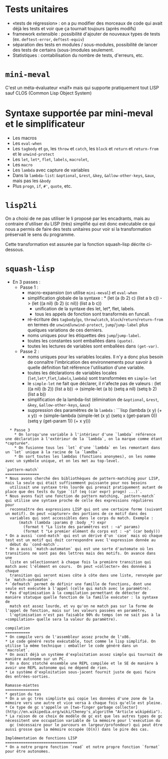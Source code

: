 Tests unitaires
===============
* «tests de régression» : on a pu modifier des morceaux de code qui avait déjà les tests et voir que ça tournait toujours (après modifs)
* framework extensible : possibilité d'ajouter de nouveaux types de tests (ex. `deftest-error`, `deftest-equiv`)
* séparation des tests en modules / sous-modules, possibilité de lancer des tests de certains (sous-)modules seulement.
* Statistiques : contabilisation du nombre de tests, d'erreurs, etc.

`mini-meval`
============
C'est un méta-évaluateur «naïf» mais qui supporte pratiquement tout LISP sauf CLOS (Common Lisp Object System)

Syntaxe supportée par mini-meval et le simplificateur
=====================================================
* Les macros
* Les `eval-when`
* Les `tagbody` et `go`, les `throw` et `catch`, les `block` et `return` et `return-from` et le `unwind-protect`
* Les `let`, `let*`, `flet`, `labels`, `macrolet`, 
* Les `macro`
* Les `lambda` avec capture de variables
* Dans la `lambda-list`: `&optional`, `&rest`, `&key`, `&allow-other-keys`, `&aux`, mais pas les `&body`
* Plus `progn`, `if`, `#'`, `quote`, etc.

`lisp2li`
=========
On a choisi de ne pas utiliser le li proposé par les encadrants, mais au contraire d'utiliser du LISP (très) simplifié qui est donc exécutable ce qui nous a permis de faire des tests unitaires pour voir si la transformation préservait le sens du programme.

Cette transformation est assurée par la fonction squash-lisp décrite ci-dessous.

`squash-lisp`
=============
* En 3 passes :
  * Passe 1 :
    * macro-expansion (on utilise `mini-meval`) et `eval-when`
    * simplification globale de la syntaxe :
      * 
            (let (a (b 2) c) (list a b c))
            -> (let ((a nil) (b 2) (c nil)) (list a b c))
      * unification de la syntaxe des let, let*, flet, labels.
      * tous les appels de fonction sont transformés en funcall.
    * ré-écriture des `tagbody`/`go`, `throw`/`catch`, `block`/`return`/`return-from` en termes de `unwind`/`unwind-protect`,
      `jump`/`jump-label` plus quelques variations de ces derniers.
    * noms uniques pour les étiquettes des `jump`/`jump-label`.
    * toutes les constantes sont emballées dans `(quote)`.
    * toutes les lectures de variables sont emballées dans `(get-var)`.
  * Passe 2 :
    * noms uniques pour les variables locales. Il n'y a donc plus besoin de connaître l'imbrication des environnements pour savoir à quelle
      définition fait référence l'utilisation d'une variable.
    * toutes les déclarations de variables locales (`let`,`let*`,`flet`,`labels`,`lambda`) sont transformées en `simple-let`
    * le `simple-let` ne fait que déclarer, il n'afecte pas de valeurs :
          (let ((a nil) (b 2)) (list a b))
          -> (simple-let (a b) (setq a nil) (setq b 2) (list a b))
    * simplification de la lambda-list (élimination de `&optional`, `&rest`, `&key`, `&allow-other-keys`, `&aux`)
    * suppression des paramètres de la `lambda` :
          ```lisp
          (lambda (x y) (+ x y))
          -> (simple-lambda (simple-let (x y) (setq x (get-param 0)) (setq y (get-param 1)) (+ x y)))
```
  * Passe 3
    * On lorsqu'une variable à l'intérieur d'une `lambda` référence une déclaration à l'extérieur de la `lambda`, on la marque comme étant *capturée*.
    * On fusionne tous les `let` d'une `lambda` en les remontant dans un `let` unique à la racine de la `lamdba`.
    * On sort toutes les lambdas (fonctions anonymes), on les nomme avec un symbole unique, et on les met au top-level.

`pattern-match`
===============
* Nous avons cherché des bibliothèques de pattern-matching pour LISP, mais la seule qui était suffisemment puissante pour nos besoins
  utilisait une syntaxe très lourde qui prenait pratiquement autant de place que des tests du type `(if (eq (car expr) progn) ...)`.
* Nous avons fait une fonction de pattern matching, `pattern-match` qui utilise une syntaxe proche de celle des expressions régulières pour
  reconnaître des expressions LISP qui ont une certaine forme (suivant un motif). On peut «capturer» des portions de ce motif dans des
  variables qui sont accessibles dans le corps du match. Exemple :
      (match (lambda :params @ :body _*) expr
        (format t "La liste des paramètres est : ~a" params)
		(format t "Le premier élément du corps est : ~a" (car body)))
* On a aussi `cond-match` qui est un dérivé d'un `case` mais où chaque test est un motif qui doit correspondre avec l'expression donnée au
  début du `cond-match`.
* On a aussi `match-automaton` qui est une sorte d'automate où les transitions ne sont pas des lettres mais des motifs. On avance dans une
  liste en sélectionnant à chaque fois la première transition qui match avec l'élément en cours.  On peut «collecter» des données à chaque
  transition qui seront mises côte à côte dans une liste, renvoyée par le `match-automaton`.
* `defmatch` permet de définir une famille de fonctions, dont une seule est exécutée à l'appel (celle qui match avec le paramètre).
* Pas d'optimisation à la compilation permettant de détecter de manière statuque quelle fonction de la famille exécuter : la syntaxe de
  match est assez lourde, et vu qu'on ne match pas sur la forme de l'appel de fonction, mais sur les valeurs passées en paramètre,
  l'optimisation n'est pas faisable 90% du temps (on ne sait pas à la «compilation» quelle sera la valeur du paramètre).

compilation
===========
* On compile vers de l'assembleur assez proche de l'x86.
* Le code généré reste exécutable, tout comme le lisp simplifié. On utilise la même technique : emballer le code généré dans un `macrolet`.
* On avait déjà un système d'exploitation assez simple qui tournait de manière autonome sur un PC.
* On a donc stotché ensemble une REPL compilée et le SE de manière à avoir une REPL autonome qui ne dépend de rien.
* Le système d'exploitation sous-jacent fournit juste de quoi faire des entrées-sorties.

Ramasse-miettes
===============
* gestion du tas
* On a un gc très simpliste qui copie les données d'une zone de la mémoire vers une autre et vice versa à chaque fois qu'elle est pleine.
* Ce type de gc s'appelle un [two-finger garbage collector](http://en.wikipedia.org/wiki/Cheney's_algorithm "Article wikipédia").
* La raison de ce choix de modèle de gc est que les autres types de gc nécessitent une occupation variable de la mémoire pour l'exécution du
  gc (nécessaire pour le parcours en largeur/profondeur) qui peut être aussi grosse que la mémoire occupée (O(n)) dans le pire des cas.

Implémentation de fonctions LISP
================================
* On a notre propre fonction `read` et notre propre fonction `format` pour être autonomes.
